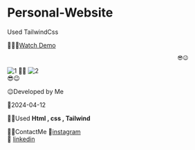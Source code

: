 # Personal-Website
Used TailwindCss

👩‍💻😎[Watch Demo](https://fatememohamadian.github.io/Personal-Website/)

                                                           😎😉  
                                                          
![1](https://github.com/fatemeMohamadian/Personal-Website/assets/155579918/a2a1fd26-94b2-43da-8ab2-92894a700bd5)
                                                             👩‍💻
 ![2](https://github.com/fatemeMohamadian/Personal-Website/assets/155579918/fc766c06-12d3-4e3f-b66a-2519fae0258a)                                       
                                                            😎😉  

 😉Developed by Me

 📅2024-04-12

 👩‍💻Used **Html , css , Tailwind** 

 📲📞ContactMe 
 🔗[instagram](https://www.instagram.com/fateme_mohamadiian.fed)       
 🔗 [linkedin](https://www.linkedin.com/in/fateme-mohamadian-dev0824)
